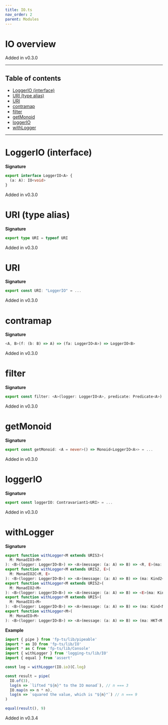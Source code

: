 ```yaml
---
title: IO.ts
nav_order: 2
parent: Modules
---
```


# IO overview

Added in v0.3.0

---

<h2 class="text-delta">Table of contents</h2>

- [LoggerIO (interface)](#loggerio-interface)
- [URI (type alias)](#uri-type-alias)
- [URI](#uri)
- [contramap](#contramap)
- [filter](#filter)
- [getMonoid](#getmonoid)
- [loggerIO](#loggerio)
- [withLogger](#withlogger)

---

# LoggerIO (interface)

**Signature**

```ts
export interface LoggerIO<A> {
  (a: A): IO<void>
}
```

Added in v0.3.0

# URI (type alias)

**Signature**

```ts
export type URI = typeof URI
```

Added in v0.3.0

# URI

**Signature**

```ts
export const URI: "LoggerIO" = ...
```

Added in v0.3.0

# contramap

**Signature**

```ts
<A, B>(f: (b: B) => A) => (fa: LoggerIO<A>) => LoggerIO<B>
```

Added in v0.3.0

# filter

**Signature**

```ts
export const filter: <A>(logger: LoggerIO<A>, predicate: Predicate<A>) => LoggerIO<A> = ...
```

Added in v0.3.0

# getMonoid

**Signature**

```ts
export const getMonoid: <A = never>() => Monoid<LoggerIO<A>> = ...
```

Added in v0.3.0

# loggerIO

**Signature**

```ts
export const loggerIO: Contravariant1<URI> = ...
```

Added in v0.3.0

# withLogger

**Signature**

```ts
export function withLogger<M extends URIS3>(
  M: MonadIO3<M>
): <B>(logger: LoggerIO<B>) => <A>(message: (a: A) => B) => <R, E>(ma: Kind3<M, R, E, A>) => Kind3<M, R, E, A>
export function withLogger<M extends URIS2, E>(
  M: MonadIO2C<M, E>
): <B>(logger: LoggerIO<B>) => <A>(message: (a: A) => B) => (ma: Kind2<M, E, A>) => Kind2<M, E, A>
export function withLogger<M extends URIS2>(
  M: MonadIO2<M>
): <B>(logger: LoggerIO<B>) => <A>(message: (a: A) => B) => <E>(ma: Kind2<M, E, A>) => Kind2<M, E, A>
export function withLogger<M extends URIS>(
  M: MonadIO1<M>
): <B>(logger: LoggerIO<B>) => <A>(message: (a: A) => B) => (ma: Kind<M, A>) => Kind<M, A>
export function withLogger<M>(
  M: MonadIO<M>
): <B>(logger: LoggerIO<B>) => <A>(message: (a: A) => B) => (ma: HKT<M, A>) => HKT<M, A> { ... }
```

**Example**

```ts
import { pipe } from 'fp-ts/lib/pipeable'
import * as IO from 'fp-ts/lib/IO'
import * as C from 'fp-ts/lib/Console'
import { withLogger } from 'logging-ts/lib/IO'
import { equal } from 'assert'

const log = withLogger(IO.io)(C.log)

const result = pipe(
  IO.of(3),
  log(n => `lifted "${n}" to the IO monad`), // n === 3
  IO.map(n => n * n),
  log(n => `squared the value, which is "${n}"`) // n === 9
)

equal(result(), 9)
```

Added in v0.3.4
